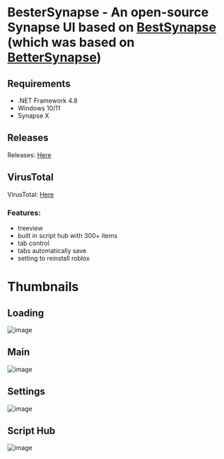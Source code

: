 # BesterSynapse - An open-source Synapse UI based on [BestSynapse](https://github.com/L1ghtingBolt/BestSynapse) (which was based on [BetterSynapse](https://github.com/rice-cracker-2234/BetterSynapse))

## Requirements
 - .NET Framework 4.8
 - Windows 10/11
 - Synapse X

## Releases
Releases: [Here](https://github.com/Vyniscool/BesterSynapse/releases/tag/synapse)

## VirusTotal
VirusTotal: [Here](https://www.virustotal.com/gui/file/be33582c1120c755e1c74f7a0c42bfa4164ec47fa9c95f57bce47b56cd33c0d3?nocache=1)

### Features:
- treeview
- built in script hub with 300+ items
- tab control
- tabs automatically save
- setting to reinstall roblox

# Thumbnails
## Loading
![image](https://media.discordapp.net/attachments/949873678185803777/965010921296654366/unknown.png)
## Main
![image](https://media.discordapp.net/attachments/949873678185803777/965008045610520576/unknown.png)
## Settings
![image](https://media.discordapp.net/attachments/949873678185803777/965008114669731921/unknown.png)
## Script Hub
![image](https://media.discordapp.net/attachments/949873678185803777/965008090162401330/unknown.png)
